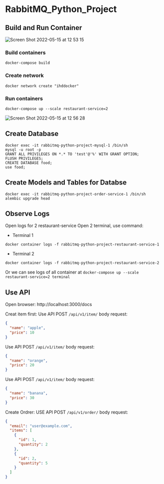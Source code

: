 # RabbitMQ_Python_Project

## Build and Run Container
![Screen Shot 2022-05-15 at 12 53 15](https://user-images.githubusercontent.com/53045534/168459174-de3d3f03-de3b-4bd4-8c58-15f8eedcc6a5.png)

### Build containers
```console
docker-compose build
```
### Create network
```console
docker network create "ihddocker"
```
### Run containers
```console
docker-compose up --scale restaurant-service=2
```
![Screen Shot 2022-05-15 at 12 56 28](https://user-images.githubusercontent.com/53045534/168459250-9300bbeb-881c-458d-857e-c4a711c4f508.png)

## Create Database
```console
docker exec -it rabbitmq-python-project-mysql-1 /bin/sh
mysql -u root -p
GRANT ALL PRIVILEGES ON *.* TO 'test'@'%' WITH GRANT OPTION;
FLUSH PRIVILEGES;
CREATE DATABASE food;
use food;
```

## Create Models and Tables for Databse
```console
docker exec -it rabbitmq-python-project-order-service-1 /bin/sh
alembic upgrade head
```
## Observe Logs

Open logs for 2 restaurant-service
Open 2 terminal, use command:
- Terminal 1
```console
docker container logs -f rabbitmq-python-project-restaurant-service-1
```
- Terminal 2
```console
docker container logs -f rabbitmq-python-project-restaurant-service-2
```
Or we can see logs of all container at `docker-compose up --scale restaurant-service=2 terminal`

## Use API
Open browser: http://localhost:3000/docs 

Creat item first:
Use API POST `/api/v1/item/`
body request:
```json
{
  "name": "apple",
  "price": 10
}
```
Use API POST `/api/v1/item/`
body request:
```json
{
  "name": "orange",
  "price": 20
}
```
Use API POST `/api/v1/item/`
body request:
```json
{
  "name": "banana",
  "price": 30
}
```


Create Ordrer:
USE API POST `/api/v1/order/`
body request:
```json
{
  "email": "user@example.com",
  "items": [
    {
      "id": 1,
      "quantity": 2
    },
    {
      "id": 2,
      "quantity": 5
    }
  ]
}
```
